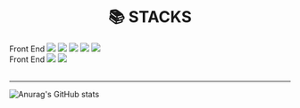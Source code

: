 <div align=center><h1>📚 STACKS</h1></div>

<div>
  <div>
    <span>Front End</span>
    <img src="https://img.shields.io/badge/html5-E34F26?style=for-the-badge&logo=html5&logoColor=white"> 
    <img src="https://img.shields.io/badge/css-1572B6?style=for-the-badge&logo=css3&logoColor=white"> 
    <img src="https://img.shields.io/badge/javascript-F7DF1E?style=for-the-badge&logo=javascript&logoColor=black">
    <img src="https://img.shields.io/badge/TypeScript-3178C6?style=for-the-badge&logo=typescript&logoColor=white">
    <img src="https://img.shields.io/badge/styled%20components-DB7093?style=for-the-badge&logo=styled-components&logoColor=white">
  </div>
  <div>
    <span>Front End</span>
    <img src="https://img.shields.io/badge/mysql-4479A1?style=for-the-badge&logo=mysql&logoColor=white"> 
    <img src="https://img.shields.io/badge/react-61DAFB?style=for-the-badge&logo=react&logoColor=black"> 
  </div>
</div>
<br/>
<hr/>

![Anurag's GitHub stats](https://github-readme-stats.vercel.app/api?username=ktm000818&show_icons=true&theme=radical)
